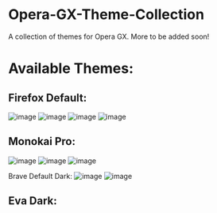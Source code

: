 # Opera-GX-Theme-Collection

A collection of themes for Opera GX. More to be added soon!

# Available Themes:

## Firefox Default:

![image](https://github.com/user-attachments/assets/92e11436-6a31-4864-9830-a1259fee3b5e)
![image](https://github.com/user-attachments/assets/8f0e48b1-ed4c-4cf9-8c70-75a4b07ead7e)
![image](https://github.com/user-attachments/assets/56d0830c-7c93-4dc2-80df-9d292790b75b)
![image](https://github.com/user-attachments/assets/f9a6e793-a0e3-4ecd-95d5-7c0bbe6410c3)

## Monokai Pro:
![image](https://github.com/user-attachments/assets/69bf7df7-b898-4bf3-b0cd-744fd3ea008e)
![image](https://github.com/user-attachments/assets/c2f04fb2-5ab5-4080-af14-8b710ee86bb4)
![image](https://github.com/user-attachments/assets/95bb4f2a-22b6-45f5-8363-925578b49654)

Brave Default Dark:
![image](https://github.com/user-attachments/assets/6c5e9d27-41a6-4fa7-a632-e65818ceaae3)
![image](https://github.com/user-attachments/assets/c481bd4b-43f4-42dd-9539-f66955d90714)

## Eva Dark:
